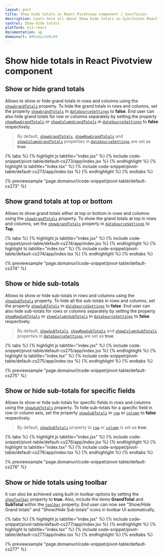 ```yaml
---
layout: post
title: Show hide totals in React Pivotview component | Syncfusion
description: Learn here all about Show hide totals in Syncfusion React Pivotview component of Syncfusion Essential JS 2 and more.
control: Show hide totals 
platform: ej2-react
documentation: ug
domainurl: ##DomainURL##
---
```


# Show hide totals in React Pivotview component

## Show or hide grand totals

Allows to show or hide grand totals in rows and columns using the [`showGrandTotals`](https://ej2.syncfusion.com/react/documentation/api/pivotview/dataSourceSettingsModel/#showgrandtotals) property. To hide the grand totals in rows and columns, set the property [`showGrandTotals`](https://ej2.syncfusion.com/react/documentation/api/pivotview/dataSourceSettingsModel/#showgrandtotals) in [`dataSourceSettings`](https://ej2.syncfusion.com/react/documentation/api/pivotview/#datasourcesettings) to **false**. End user can also hide grand totals for row or columns separately by setting the property [`showRowGrandTotals`](https://ej2.syncfusion.com/react/documentation/api/pivotview/dataSourceSettingsModel/#showrowgrandtotals) or [`showColumnGrandTotals`](https://ej2.syncfusion.com/react/documentation/api/pivotview/dataSourceSettingsModel/#showcolumngrandtotals) in [`dataSourceSettings`](https://ej2.syncfusion.com/react/documentation/api/pivotview/#datasourcesettings) to **false** respectively.

> By default, [`showGrandTotals`](https://ej2.syncfusion.com/react/documentation/api/pivotview/dataSourceSettingsModel/#showgrandtotals), [`showRowGrandTotals`](https://ej2.syncfusion.com/react/documentation/api/pivotview/dataSourceSettingsModel/#showrowgrandtotals) and [`showColumnGrandTotals`](https://ej2.syncfusion.com/react/documentation/api/pivotview/dataSourceSettingsModel/#showcolumngrandtotals) properties in [`dataSourceSettings`](https://ej2.syncfusion.com/react/documentation/api/pivotview/#datasourcesettings) are set as **true**.

{% tabs %}
{% highlight js tabtitle="index.jsx" %}
{% include code-snippet/pivot-table/default-cs273/app/index.jsx %}
{% endhighlight %}
{% highlight ts tabtitle="index.tsx" %}
{% include code-snippet/pivot-table/default-cs273/app/index.tsx %}
{% endhighlight %}
{% endtabs %}

 {% previewsample "page.domainurl/code-snippet/pivot-table/default-cs273" %}

## Show grand totals at top or bottom

Allows to show grand totals either at top or bottom in rows and columns using the [`showGrandTotals`](https://ej2.syncfusion.com/react/documentation/api/pivotview/dataSourceSettingsModel/#showgrandtotals) property. To show the grand totals at top in rows and columns, set the [`showGrandTotals`](https://ej2.syncfusion.com/react/documentation/api/pivotview/dataSourceSettingsModel/#showgrandtotals) property in [`dataSourceSettings`](https://ej2.syncfusion.com/react/documentation/api/pivotview/#datasourcesettings) to **Top**.

{% tabs %}
{% highlight js tabtitle="index.jsx" %}
{% include code-snippet/pivot-table/default-cs274/app/index.jsx %}
{% endhighlight %}
{% highlight ts tabtitle="index.tsx" %}
{% include code-snippet/pivot-table/default-cs274/app/index.tsx %}
{% endhighlight %}
{% endtabs %}

 {% previewsample "page.domainurl/code-snippet/pivot-table/default-cs274" %}

## Show or hide sub-totals

Allows to show or hide sub-totals in rows and columns using the [`showSubTotals`](https://ej2.syncfusion.com/react/documentation/api/pivotview/dataSourceSettingsModel/#showsubtotals) property. To hide all the sub-totals in rows and columns, set the property [`showSubTotals`](https://ej2.syncfusion.com/react/documentation/api/pivotview/dataSourceSettingsModel/#showsubtotals) in [`dataSourceSettings`](https://ej2.syncfusion.com/react/documentation/api/pivotview/#datasourcesettings) to **false**. End user can also hide sub-totals for rows or columns separately by setting the property [`showRowSubTotals`](https://ej2.syncfusion.com/react/documentation/api/pivotview/dataSourceSettingsModel/#showrowsubtotals) or [`showColumnSubTotals`](https://ej2.syncfusion.com/react/documentation/api/pivotview/dataSourceSettingsModel/#showcolumnsubtotals) in [`dataSourceSettings`](https://ej2.syncfusion.com/react/documentation/api/pivotview/#datasourcesettings) to **false** respectively.

> By default, [`showSubTotals`](https://ej2.syncfusion.com/react/documentation/api/pivotview/dataSourceSettingsModel/#showsubtotals), [`showRowSubTotals`](https://ej2.syncfusion.com/react/documentation/api/pivotview/dataSourceSettingsModel/#showrowsubtotals) and [`showColumnSubTotals`](https://ej2.syncfusion.com/react/documentation/api/pivotview/dataSourceSettingsModel/#showcolumnsubtotals) properties in [`dataSourceSettings`](https://ej2.syncfusion.com/react/documentation/api/pivotview/#datasourcesettings) are set as **true**.

{% tabs %}
{% highlight js tabtitle="index.jsx" %}
{% include code-snippet/pivot-table/default-cs275/app/index.jsx %}
{% endhighlight %}
{% highlight ts tabtitle="index.tsx" %}
{% include code-snippet/pivot-table/default-cs275/app/index.tsx %}
{% endhighlight %}
{% endtabs %}

 {% previewsample "page.domainurl/code-snippet/pivot-table/default-cs275" %}

## Show or hide sub-totals for specific fields

Allows to show or hide sub-totals for specific fields in rows and columns using the [`showSubTotals`](https://ej2.syncfusion.com/react/documentation/api/pivotview/dataSourceSettingsModel/#showsubtotals) property. To hide sub-totals for a specific field in row or column axis, set the property [`showSubTotals`](https://ej2.syncfusion.com/react/documentation/api/pivotview/dataSourceSettingsModel/#showsubtotals) in [`row`](https://ej2.syncfusion.com/react/documentation/api/pivotview/dataSourceSettingsModel/#rows) or [`column`](https://ej2.syncfusion.com/react/documentation/api/pivotview/dataSourceSettingsModel/#columns) to **false** respectively.

> By default, [`showSubTotals`](https://ej2.syncfusion.com/react/documentation/api/pivotview/dataSourceSettingsModel/#showsubtotals) property in [`row`](https://ej2.syncfusion.com/react/documentation/api/pivotview/dataSourceSettingsModel/#rows) or [`column`](https://ej2.syncfusion.com/react/documentation/api/pivotview/dataSourceSettingsModel/#columns) is set as **true**.

{% tabs %}
{% highlight js tabtitle="index.jsx" %}
{% include code-snippet/pivot-table/default-cs276/app/index.jsx %}
{% endhighlight %}
{% highlight ts tabtitle="index.tsx" %}
{% include code-snippet/pivot-table/default-cs276/app/index.tsx %}
{% endhighlight %}
{% endtabs %}

 {% previewsample "page.domainurl/code-snippet/pivot-table/default-cs276" %}

## Show or hide totals using toolbar

It can also be achieved using built-in toolbar options by setting the [`showToolbar`](https://ej2.syncfusion.com/react/documentation/api/pivotview/#showtoolbar) property to **true**. Also, include the items **GrandTotal** and **SubTotal** within the [`toolbar`](https://ej2.syncfusion.com/react/documentation/api/pivotview/#toolbar) property. End user can now see "Show/Hide Grand totals" and "Show/Hide Sub totals" icons in toolbar UI automatically.

{% tabs %}
{% highlight js tabtitle="index.jsx" %}
{% include code-snippet/pivot-table/default-cs277/app/index.jsx %}
{% endhighlight %}
{% highlight ts tabtitle="index.tsx" %}
{% include code-snippet/pivot-table/default-cs277/app/index.tsx %}
{% endhighlight %}
{% endtabs %}

 {% previewsample "page.domainurl/code-snippet/pivot-table/default-cs277" %}
